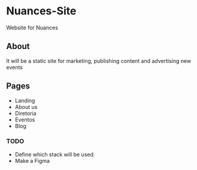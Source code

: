 # Nuances-Site
Website for Nuances

## About
It will be a static site for marketing, publishing content and advertising new events

## Pages
- Landing
- About us
- Diretoria
- Eventos
- Blog

### TODO
- Define which stack will be used.
- Make a Figma
